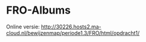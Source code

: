 # FRO-Albums
Online versie: http://30226.hosts2.ma-cloud.nl/bewijzenmap/periode1.3/FRO/html/opdracht1/
